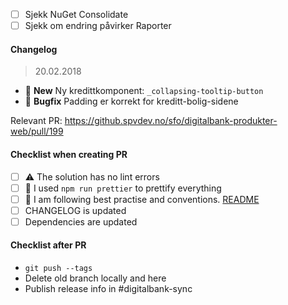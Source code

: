 - [ ] Sjekk NuGet Consolidate
- [ ] Sjekk om endring påvirker Raporter
#### Changelog
> 20.02.2018
* :nut_and_bolt: **New** Ny kredittkomponent: `_collapsing-tooltip-button`
* :bug: **Bugfix** Padding er korrekt for kreditt-bolig-sidene

Relevant PR: https://github.spvdev.no/sfo/digitalbank-produkter-web/pull/199

#### Checklist when creating PR
- [ ] :warning: The solution has no lint errors
- [ ] :nail_care: I used `npm run prettier` to prettify everything
- [ ] :cop: I am following best practise and conventions. [README](https://github.spvdev.no/sfo/digitalbank-style)
- [ ] CHANGELOG is updated
- [ ] Dependencies are updated

#### Checklist after PR
- `git push --tags`
- Delete old branch locally and here
- Publish release info in #digitalbank-sync
